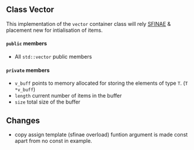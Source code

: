 ## Class Vector

This implementation of the `vector` container class will rely [SFINAE](https://en.wikipedia.org/wiki/Substitution_failure_is_not_an_error) & placement new for intialisation of items.

#### `public` members

* All `std::vector` public members

#### `private` members

* `v_buff` points to memory allocated for storing the elements of type `T`. (`T *v_buff`)
* `length` current number of items in the buffer
* `size` total size of the buffer

## Changes

* copy assign template (sfinae overload) funtion argument is made const apart from no const in example.

